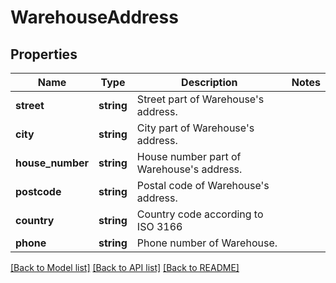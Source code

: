 # WarehouseAddress

## Properties
Name | Type | Description | Notes
------------ | ------------- | ------------- | -------------
**street** | **string** | Street part of Warehouse&#x27;s address. | 
**city** | **string** | City part of Warehouse&#x27;s address. | 
**house_number** | **string** | House number part of Warehouse&#x27;s address. | 
**postcode** | **string** | Postal code of Warehouse&#x27;s address. | 
**country** | **string** | Country code according to ISO 3166 | 
**phone** | **string** | Phone number of Warehouse. | 

[[Back to Model list]](../../README.md#documentation-for-models) [[Back to API list]](../../README.md#documentation-for-api-endpoints) [[Back to README]](../../README.md)

